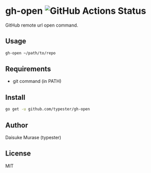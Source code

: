 # gh-open ![GitHub Actions Status](https://github.com/1000ch/gh-open/actions/workflows/go.yml/badge.svg)

GitHub remote url open command.

## Usage

```sh
gh-open ~/path/to/repo
```

## Requirements

- git command (in PATH)

## Install

```sh
go get -u github.com/typester/gh-open
```

## Author

Daisuke Murase (typester)

## License

MIT
